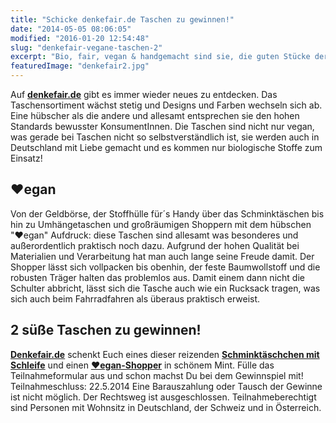 ```yaml
---
title: "Schicke denkefair.de Taschen zu gewinnen!"
date: "2014-05-05 08:06:05"
modified: "2016-01-20 12:54:48"
slug: "denkefair-vegane-taschen-2"
excerpt: "Bio, fair, vegan & handgemacht sind sie, die guten Stücke der denkefair.de Taschenmanufaktur! Praktisch, robust und schick sind sie außerdem. 2 davon gibt es für Euch zu gewinnen!"
featuredImage: "denkefair2.jpg"
---
```


Auf [**denkefair.de**](http://denkefair.de/index.php) gibt es immer wieder neues zu entdecken. Das Taschensortiment wächst stetig und Designs und Farben wechseln sich ab. Eine hübscher als die andere und allesamt entsprechen sie den hohen Standards bewusster KonsumentInnen. Die Taschen sind nicht nur vegan, was gerade bei Taschen nicht so selbstverständlich ist, sie werden auch in Deutschland mit Liebe gemacht und es kommen nur biologische Stoffe zum Einsatz!

## ♥egan

Von der Geldbörse, der Stoffhülle für´s Handy über das Schminktäschen bis hin zu Umhängetaschen und großräumigen Shoppern mit dem hübschen "♥egan" Aufdruck: diese Taschen sind allesamt was besonderes und außerordentlich praktisch noch dazu. Aufgrund der hohen Qualität bei Materialien und Verarbeitung hat man auch lange seine Freude damit. Der Shopper lässt sich vollpacken bis obenhin, der feste Baumwollstoff und die robusten Träger halten das problemlos aus. Damit einem dann nicht die Schulter abbricht, lässt sich die Tasche auch wie ein Rucksack tragen, was sich auch beim Fahrradfahren als überaus praktisch erweist.

## 2 süße Taschen zu gewinnen!

[**Denkefair.de**](http://denkefair.de/index.php) schenkt Euch eines dieser reizenden [**Schminktäschchen mit Schleife**](http://denkefair.de/product_info.php?products_id=166) und einen [**♥egan-Shopper**](http://denkefair.de/product_info.php?products_id=163) in schönem Mint. Fülle das Teilnahmeformular aus und schon machst Du bei dem Gewinnspiel mit! Teilnahmeschluss: 22.5.2014 Eine Barauszahlung oder Tausch der Gewinne ist nicht möglich. Der Rechtsweg ist ausgeschlossen. Teilnahmeberechtigt sind Personen mit Wohnsitz in Deutschland, der Schweiz und in Österreich.